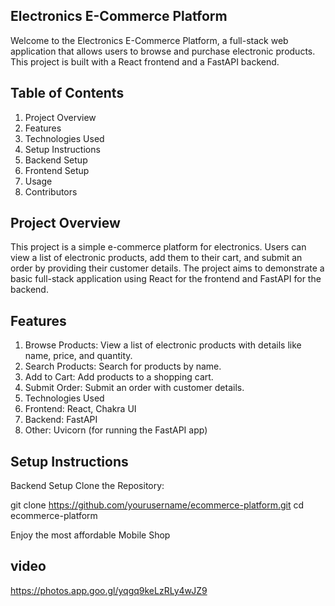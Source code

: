 ## Electronics E-Commerce Platform
Welcome to the Electronics E-Commerce Platform, a full-stack web application that allows users to browse and purchase electronic products. This project is built with a React frontend and a FastAPI backend.

## Table of Contents
1. Project Overview
2. Features
3. Technologies Used
4. Setup Instructions
5. Backend Setup
6. Frontend Setup
7. Usage
8. Contributors

## Project Overview
This project is a simple e-commerce platform for electronics. Users can view a list of electronic products, add them to their cart, and submit an order by providing their customer details. The project aims to demonstrate a basic full-stack application using React for the frontend and FastAPI for the backend.

## Features
1. Browse Products: View a list of electronic products with details like name, price, and quantity.
2. Search Products: Search for products by name.
3. Add to Cart: Add products to a shopping cart.
4. Submit Order: Submit an order with customer details.
5. Technologies Used
6. Frontend: React, Chakra UI
7. Backend: FastAPI
8. Other: Uvicorn (for running the FastAPI app)

## Setup Instructions
Backend Setup
Clone the Repository:

git clone https://github.com/yourusername/ecommerce-platform.git
cd ecommerce-platform

Enjoy the most affordable Mobile Shop

## video
https://photos.app.goo.gl/yqgq9keLzRLy4wJZ9